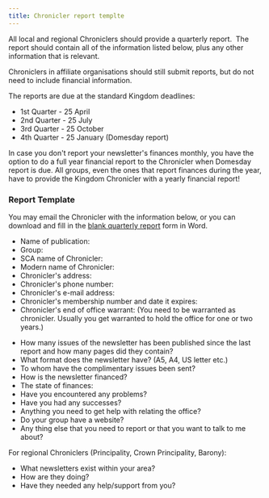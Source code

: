```yaml
---
title: Chronicler report templte
---
```

<p>All local and regional Chroniclers should provide a quarterly report.&nbsp; The report should contain all of the information listed below, plus any other information that is relevant.</p>
<p>Chroniclers in affiliate organisations should still submit reports, but do not need to include financial information.</p>
<p>The reports are due at the standard Kingdom deadlines:</p>
<ul>
<li>1st Quarter - 25 April</li>
<li>2nd Quarter - 25 July</li>
<li>3rd Quarter - 25 October</li>
<li>4th Quarter - 25 January (Domesday report)</li>
</ul>
<p>In case you don't report your newsletter's finances monthly, you have the option to do a full year financial report to the Chronicler when Domesday report is due. All groups, even the ones that report finances during the year, have to provide the Kingdom Chronicler with a yearly financial report!</p>
<h3>Report Template</h3>
<p>You may email the Chronicler with the information below, or you can download and fill in the <a title="Quarterly Report Form (Word)" href="{% link offices/chronicler/files/chronicler-quarterly-report-template.doc %}" target="_blank">blank quarterly report</a> form in Word.</p>
<ul>
<li>Name of publication:</li>
<li>Group:</li>
<li>SCA name of Chronicler:</li>
<li>Modern name of Chronicler:</li>
<li>Chronicler's address:</li>
<li>Chronicler's phone number:</li>
<li>Chronicler's e-mail address:</li>
<li>Chronicler's membership number and date it expires:</li>
<li>Chronicler's end of office warrant: (You need to be warranted as           chronicler. Usually you get warranted to hold the office for one or two           years.)</li>
</ul>
<ul>
<li>How many issues of the newsletter has been published since the last           report and how many pages did they contain?</li>
<li>What format does the newsletter have? (A5, A4, US letter etc.)</li>
<li>To whom have the complimentary issues been sent?</li>
<li>How is the newsletter financed?</li>
<li>The state of finances:</li>
<li>Have you encountered any problems?</li>
<li>Have you had any successes?</li>
<li>Anything you need to get help with relating the office?</li>
<li>Do your group have a website?</li>
<li>Any thing else that you need to report or that you want to talk to me           about?</li>
</ul>
<p>For regional Chroniclers (Principality, Crown Principality, Barony):</p>
<ul>
<li>What newsletters exist within your area?</li>
<li>How are they doing?</li>
<li>Have they needed any help/support from you?</li>
</ul>